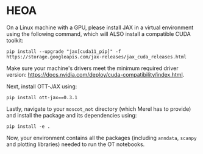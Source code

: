 # HEOA

On a Linux machine with a GPU, please install JAX in a virtual environment using the following command, which will ALSO install a compatible CUDA toolkit:
```
pip install --upgrade "jax[cuda11_pip]" -f https://storage.googleapis.com/jax-releases/jax_cuda_releases.html
```
Make sure your machine's drivers meet the minimum required driver version:
https://docs.nvidia.com/deploy/cuda-compatibility/index.html.

Next, install OTT-JAX using:
```
pip install ott-jax==0.3.1
```
Lastly, navigate to your `moscot_not` directory (which Merel has to provide) and install the package and its dependencies using:
```
pip install -e .
```
Now, your environment contains all the packages (including `anndata`, `scanpy` and plotting libraries) needed to run the OT notebooks.
